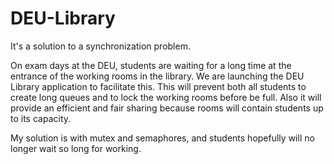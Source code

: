 # DEU-Library
It's a solution to a synchronization problem.

On exam days at the DEU, students are waiting for a long time at the entrance of the working rooms in the library. We are launching the DEU Library application to facilitate this. This will prevent both all students to create long queues and to lock the working rooms before be full. Also it will provide an efficient and fair sharing because rooms will contain students up to its capacity.

My solution is with mutex and semaphores, and students hopefully will no longer wait so long for working.
